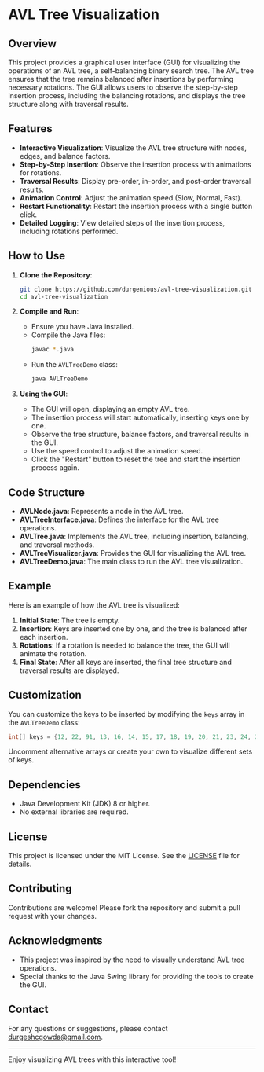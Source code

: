 # AVL Tree Visualization

## Overview

This project provides a graphical user interface (GUI) for visualizing the operations of an AVL tree, a self-balancing binary search tree. The AVL tree ensures that the tree remains balanced after insertions by performing necessary rotations. The GUI allows users to observe the step-by-step insertion process, including the balancing rotations, and displays the tree structure along with traversal results.

## Features

- **Interactive Visualization**: Visualize the AVL tree structure with nodes, edges, and balance factors.
- **Step-by-Step Insertion**: Observe the insertion process with animations for rotations.
- **Traversal Results**: Display pre-order, in-order, and post-order traversal results.
- **Animation Control**: Adjust the animation speed (Slow, Normal, Fast).
- **Restart Functionality**: Restart the insertion process with a single button click.
- **Detailed Logging**: View detailed steps of the insertion process, including rotations performed.

## How to Use

1. **Clone the Repository**:
   ```bash
   git clone https://github.com/durgenious/avl-tree-visualization.git
   cd avl-tree-visualization
   ```

2. **Compile and Run**:
    - Ensure you have Java installed.
    - Compile the Java files:
      ```bash
      javac *.java
      ```
    - Run the `AVLTreeDemo` class:
      ```bash
      java AVLTreeDemo
      ```

3. **Using the GUI**:
    - The GUI will open, displaying an empty AVL tree.
    - The insertion process will start automatically, inserting keys one by one.
    - Observe the tree structure, balance factors, and traversal results in the GUI.
    - Use the speed control to adjust the animation speed.
    - Click the "Restart" button to reset the tree and start the insertion process again.

## Code Structure

- **AVLNode.java**: Represents a node in the AVL tree.
- **AVLTreeInterface.java**: Defines the interface for the AVL tree operations.
- **AVLTree.java**: Implements the AVL tree, including insertion, balancing, and traversal methods.
- **AVLTreeVisualizer.java**: Provides the GUI for visualizing the AVL tree.
- **AVLTreeDemo.java**: The main class to run the AVL tree visualization.

## Example

Here is an example of how the AVL tree is visualized:

1. **Initial State**: The tree is empty.
2. **Insertion**: Keys are inserted one by one, and the tree is balanced after each insertion.
3. **Rotations**: If a rotation is needed to balance the tree, the GUI will animate the rotation.
4. **Final State**: After all keys are inserted, the final tree structure and traversal results are displayed.

## Customization

You can customize the keys to be inserted by modifying the `keys` array in the `AVLTreeDemo` class:

```java
int[] keys = {12, 22, 91, 13, 16, 14, 15, 17, 18, 19, 20, 21, 23, 24, 25, 26, 27, 28, 29, 30};
```

Uncomment alternative arrays or create your own to visualize different sets of keys.

## Dependencies

- Java Development Kit (JDK) 8 or higher.
- No external libraries are required.

## License

This project is licensed under the MIT License. See the [LICENSE](LICENSE) file for details.

## Contributing

Contributions are welcome! Please fork the repository and submit a pull request with your changes.

## Acknowledgments

- This project was inspired by the need to visually understand AVL tree operations.
- Special thanks to the Java Swing library for providing the tools to create the GUI.

## Contact

For any questions or suggestions, please contact durgeshcgowda@gmail.com.

---

Enjoy visualizing AVL trees with this interactive tool!
